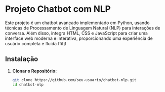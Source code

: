 # Projeto Chatbot com NLP

Este projeto é um chatbot avançado implementado em Python, usando técnicas de Processamento de Linguagem Natural (NLP) para interações de conversa. Além disso, integra HTML, CSS e JavaScript para criar uma interface web moderna e interativa, proporcionando uma experiência de usuário completa e fluida ffifjf

## Instalação

1. **Clonar o Repositório:**

   ```bash
   git clone https://github.com/seu-usuario/chatbot-nlp.git
   cd chatbot-nlp
